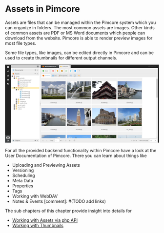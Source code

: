 # Assets in Pimcore

Assets are files that can be managed within the Pimcore system which you can organize in folders. The most common assets 
are images. Other kinds of common assets are PDF or MS Word documents which people can download from the website.
Pimcore is able to render preview images for most file types. 

Some file types, like images, can be edited directly in Pimcore and can be used to create thumbnails for different 
output channels.

![Pimcore Assets](../img/pimcore_assets.png)

For all the provided backend functionality within Pimcore have a look at the User Documentation of Pimcore. There you can
   learn about things like 
   * Uploading and Previewing Assets
   * Versioning
   * Scheduling
   * Meta Data
   * Properties
   * Tags
   * Working with WebDAV
   * Notes & Events
[comment]: #(TODO add links)

The sub chapters of this chapter provide insight into details for
 * [Working with Assets via php API](./01_Working_with_php_API.md) 
 * [Working with Thumbnails](./03_Working_with_Thumbnails/README.md)
